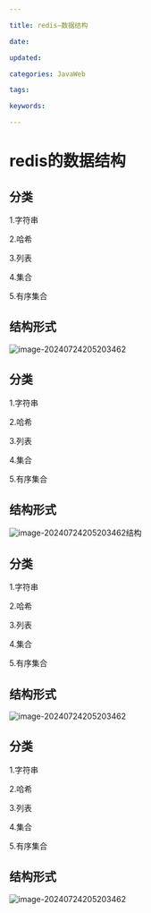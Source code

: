 ```yaml
---

title: redis—数据结构

date: 

updated: 

categories: JavaWeb

tags: 

keywords: 

---
```

# redis的数据结构

## 分类

1.字符串

2.哈希

3.列表

4.集合

5.有序集合

## 结构形式

![image-20240724205203462](./../TyporaImage/image-20240724205203462.png)



## 分类

1.字符串

2.哈希

3.列表

4.集合

5.有序集合

## 结构形式

![image-20240724205203462](./../TyporaImage/image-20240724205203462.png)结构

## 分类

1.字符串

2.哈希

3.列表

4.集合

5.有序集合

## 结构形式

![image-20240724205203462](./../TyporaImage/image-20240724205203462.png)



## 分类

1.字符串

2.哈希

3.列表

4.集合

5.有序集合

## 结构形式

![image-20240724205203462](./../TyporaImage/image-20240724205203462.png)
